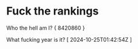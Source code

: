 # Fuck the rankings

Who the hell am I?
{ 8420860 }

What fucking year is it?
[ 2024-10-25T01:42:54Z ]
